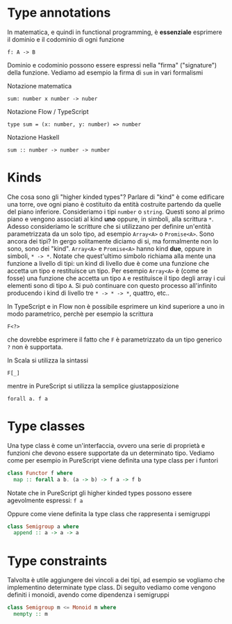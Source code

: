# Type annotations

In matematica, e quindi in functional programming, è **essenziale** esprimere il dominio e il codominio di ogni funzione

```
f: A -> B
```

Dominio e codominio possono essere espressi nella "firma" ("signature") della funzione. Vediamo ad esempio la firma di `sum` in vari formalismi

Notazione matematica

```
sum: number x number -> nuber
```

Notazione Flow / TypeScript

```
type sum = (x: number, y: number) => number
```

Notazione Haskell

```
sum :: number -> number -> number
```

# Kinds

Che cosa sono gli "higher kinded types"? Parlare di "kind" è come edificare una torre, ove ogni piano è costituito da entità costruite partendo da quelle del piano inferiore. Consideriamo i tipi `number` o `string`. Questi sono al primo piano e vengono associati al kind **uno** oppure, in simboli, alla scrittura `*`. Adesso consideriamo le scritture che si utilizzano per definire un'entità parametrizzata da un solo tipo, ad esempio `Array<A>` o `Promise<A>`. Sono ancora dei tipi? In gergo solitamente diciamo di si, ma formalmente non lo sono, sono dei "kind". `Array<A>` e `Promise<A>` hanno kind **due**, oppure in simboli, `* -> *`. Notate che quest'ultimo simbolo richiama alla mente una funzione a livello di tipi: un kind di livello due è come una funzione che accetta un tipo e restituisce un tipo. Per esempio `Array<A>` è (come se fosse) una funzione che accetta un tipo `A` e restituisce il tipo degli array i cui elementi sono di tipo `A`. Si può continuare con questo processo all'infinito producendo i kind di livello tre `* -> * -> *`, quattro, etc..

In TypeScript e in Flow non è possibile esprimere un kind superiore a uno in modo parametrico, perchè per esempio la scrittura

```
F<?>
```

che dovrebbe esprimere il fatto che `F` è parametrizzato da un tipo generico `?` non è supportata.

In Scala si utilizza la sintassi

```
F[_]
```

mentre in PureScript si utilizza la semplice giustapposizione

```
forall a. f a
```

# Type classes

Una type class è come un'interfaccia, ovvero una serie di proprietà e funzioni che devono essere supportate da un determinato tipo. Vediamo come per esempio in PureScript viene definita una type class per i funtori

```purescript
class Functor f where
  map :: forall a b. (a -> b) -> f a -> f b
```

Notate che in PureScript gli higher kinded types possono essere agevolmente espressi: `f a`

Oppure come viene definita la type class che rappresenta i semigruppi

```purescript
class Semigroup a where
  append :: a -> a -> a
```

# Type constraints

Talvolta è utile aggiungere dei vincoli a dei tipi, ad esempio se vogliamo che implementino determinate type class. Di seguito vediamo come vengono definiti i monoidi, avendo come dipendenza i semigruppi

```purescript
class Semigroup m <= Monoid m where
  mempty :: m
```
